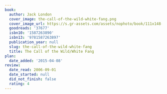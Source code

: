 ```yaml
---
book:
  author: Jack London
  cover_image: the-call-of-the-wild-white-fang.png
  cover_image_url: https://s.gr-assets.com/assets/nophoto/book/111x148-bcc042a9c91a29c1d680899eff700a03.png
  goodreads: '37677'
  isbn10: '1587263890'
  isbn13: '9781587263897'
  publication_year: null
  slug: the-call-of-the-wild-white-fang
  title: The Call of the Wild/White Fang
plan:
  date_added: '2015-04-08'
review:
  date_read: 2006-09-01
  date_started: null
  did_not_finish: false
  rating: 4
---
```

